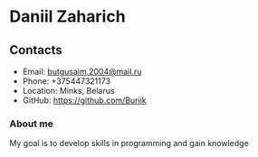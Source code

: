 # Daniil Zaharich

## Contacts
* Email: butgusaim.2004@mail.ru
* Phone: +375447321173
* Location: Minks, Belarus
* GitHub: https://github.com/Burjik


### About me

My goal is to develop skills in programming and gain knowledge
